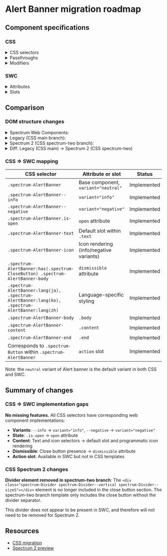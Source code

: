 # Alert Banner migration roadmap

## Component specifications

### CSS

<details>
<summary>CSS selectors</summary>

- `.spectrum-AlertBanner`
- `.spectrum-AlertBanner--info`
- `.spectrum-AlertBanner--negative`
- `.spectrum-AlertBanner-body`
- `.spectrum-AlertBanner-content`
- `.spectrum-AlertBanner-icon`
- `.spectrum-AlertBanner-text`
- `.spectrum-AlertBanner.is-open`
- `.spectrum-AlertBanner:has(.spectrum-CloseButton) .spectrum-AlertBanner-body`
- `.spectrum-AlertBanner:lang(ja)`
- `.spectrum-AlertBanner:lang(ko)`
- `.spectrum-AlertBanner:lang(zh)`

</details>

<details>
<summary>Passthroughs</summary>

- `--mod-closebutton-align-self`
- `--mod-closebutton-margin-inline`
- `--mod-closebutton-margin-top`
- `--mod-icon-size`

</details>

<details>
<summary>Modifiers</summary>

- `--mod-alert-banner-background`
- `--mod-alert-banner-block-edge-to-button`
- `--mod-alert-banner-bottom-to-text`
- `--mod-alert-banner-close-button-to-content`
- `--mod-alert-banner-close-button-to-inline-end`
- `--mod-alert-banner-font-color`
- `--mod-alert-banner-font-family`
- `--mod-alert-banner-font-size`
- `--mod-alert-banner-icon-size`
- `--mod-alert-banner-icon-to-text`
- `--mod-alert-banner-informative-background`
- `--mod-alert-banner-inline-end-to-content`
- `--mod-alert-banner-inline-size`
- `--mod-alert-banner-inline-start-to-content`
- `--mod-alert-banner-line-height`
- `--mod-alert-banner-max-inline-size`
- `--mod-alert-banner-min-height`
- `--mod-alert-banner-negative-background`
- `--mod-alert-banner-neutral-background`
- `--mod-alert-banner-text-margin-block-end`
- `--mod-alert-banner-text-margin-block-start`
- `--mod-alert-banner-text-to-button-horizontal`
- `--mod-alert-banner-text-to-button-vertical`
- `--mod-alert-banner-top-to-close-button`
- `--mod-alert-banner-top-to-icon`
- `--mod-alert-banner-top-to-text`

</details>

### SWC

<details>
<summary>Attributes</summary>

- `open` (Boolean) - Controls the display of the alert banner
- `dismissible` (Boolean) - Whether to include an icon-only close button to dismiss the alert banner
- `variant` (String) - The variant applies specific styling when set to `negative` or `info`; `variant` attribute is removed when it's passed an invalid variant. Valid values: `neutral`, `info`, `negative`

</details>

<details>
<summary>Slots</summary>

- Default slot - The alert banner text context
- `action` - Slot for the button element that surfaces the contextual action a user can take

</details>

## Comparison

### DOM structure changes

<details>
<summary>Spectrum Web Components:</summary>

```html
<sp-alert-banner variant="info" dismissible>
    #shadow-root
    <div class="body" role="alert">
        <div class="content">
            <sp-icon-info label="Information" class="type"></sp-icon-info>
            <div class="text"><slot></slot></div>
        </div>
        <slot name="action"></slot>
    </div>
    <div class="end">
        <sp-close-button
            @click="${this.shouldClose}"
            label="Close"
            static-color="white"
        ></sp-close-button>
    </div>
</sp-alert-banner>
```

</details>

<details>
<summary>Legacy (CSS main branch):</summary>

```html
<div class="spectrum-AlertBanner is-open spectrum-AlertBanner--info">
    <div class="spectrum-AlertBanner-body">
        <div class="spectrum-AlertBanner-content">
            <div
                class="spectrum-Icon spectrum-Icon--sizeM spectrum-AlertBanner-icon"
                aria-hidden="true"
            >
                <svg
                    class="spectrum-Icon-svg"
                    focusable="false"
                    aria-hidden="true"
                >
                    <use xlink:href="#spectrum-icon-18-Info"></use>
                </svg>
            </div>
            <p class="spectrum-AlertBanner-text">
                Your trial will expire in 3 days
            </p>
        </div>
        <button
            class="spectrum-Button spectrum-Button--outline spectrum-Button--staticWhite spectrum-Button--sizeM"
        >
            <span class="spectrum-Button-label">Action</span>
        </button>
    </div>
    <div class="spectrum-AlertBanner-end">
        <div
            class="spectrum-Divider spectrum-Divider--vertical spectrum-Divider--sizeS"
        ></div>
        <button
            class="spectrum-CloseButton spectrum-CloseButton--sizeM spectrum-CloseButton--staticWhite"
        >
            <span class="spectrum-CloseButton-icon" aria-hidden="true">
                <svg
                    class="spectrum-Icon spectrum-Icon--sizeS"
                    focusable="false"
                    aria-hidden="true"
                >
                    <use xlink:href="#spectrum-icon-18-Cross"></use>
                </svg>
            </span>
        </button>
    </div>
</div>
```

</details>

<details>
<summary>Spectrum 2 (CSS spectrum-two branch):</summary>

```html
<div class="spectrum-AlertBanner is-open spectrum-AlertBanner--info">
    <div class="spectrum-AlertBanner-body">
        <div class="spectrum-AlertBanner-content">
            <div
                class="spectrum-Icon spectrum-Icon--sizeM spectrum-AlertBanner-icon"
                aria-hidden="true"
            >
                <svg
                    class="spectrum-Icon-svg"
                    focusable="false"
                    aria-hidden="true"
                >
                    <use xlink:href="#spectrum-icon-18-Info"></use>
                </svg>
            </div>
            <p class="spectrum-AlertBanner-text">
                Your trial will expire in 3 days
            </p>
        </div>
        <button
            class="spectrum-Button spectrum-Button--outline spectrum-Button--staticWhite spectrum-Button--sizeM"
        >
            <span class="spectrum-Button-label">Action</span>
        </button>
    </div>
    <div class="spectrum-AlertBanner-end">
        <button
            class="spectrum-CloseButton spectrum-CloseButton--sizeM spectrum-CloseButton--staticWhite"
        >
            <span class="spectrum-CloseButton-icon" aria-hidden="true">
                <svg
                    class="spectrum-Icon spectrum-Icon--sizeS"
                    focusable="false"
                    aria-hidden="true"
                >
                    <use xlink:href="#spectrum-icon-18-Cross"></use>
                </svg>
            </span>
        </button>
    </div>
</div>
```

</details>

<details>
<summary>Diff: Legacy (CSS main) → Spectrum 2 (CSS spectrum-two)</summary>

```diff
  <div class="spectrum-AlertBanner-end">
-     <div
-         class="spectrum-Divider spectrum-Divider--vertical spectrum-Divider--sizeS"
-     ></div>
      <button
          class="spectrum-CloseButton spectrum-CloseButton--sizeM spectrum-CloseButton--staticWhite"
      >
          <span class="spectrum-CloseButton-icon" aria-hidden="true">
              <svg
                  class="spectrum-Icon spectrum-Icon--sizeS"
                  focusable="false"
                  aria-hidden="true"
              >
                  <use xlink:href="#spectrum-icon-18-Cross"></use>
              </svg>
          </span>
      </button>
  </div>
```

</details>

### CSS => SWC mapping

| CSS selector                                                                                     | Attribute or slot                       | Status      |
| ------------------------------------------------------------------------------------------------ | --------------------------------------- | ----------- |
| `.spectrum-AlertBanner`                                                                          | Base component, `variant="neutral"`     | Implemented |
| `.spectrum-AlertBanner--info`                                                                    | `variant="info"`                        | Implemented |
| `.spectrum-AlertBanner--negative`                                                                | `variant="negative"`                    | Implemented |
| `.spectrum-AlertBanner.is-open`                                                                  | `open` attribute                        | Implemented |
| `.spectrum-AlertBanner-text`                                                                     | Default slot within `.text`             | Implemented |
| `.spectrum-AlertBanner-icon`                                                                     | Icon rendering (info/negative variants) | Implemented |
| `.spectrum-AlertBanner:has(.spectrum-CloseButton) .spectrum-AlertBanner-body`                    | `dismissible` attribute                 | Implemented |
| `.spectrum-AlertBanner:lang(ja), .spectrum-AlertBanner:lang(ko), .spectrum-AlertBanner:lang(zh)` | Language-specific styling               | Implemented |
| `.spectrum-AlertBanner-body`                                                                     | `.body`                                 | Implemented |
| `.spectrum-AlertBanner-content`                                                                  | `.content`                              | Implemented |
| `.spectrum-AlertBanner-end`                                                                      | `.end`                                  | Implemented |
| Corresponds to `.spectrum-Button` within `.spectrum-AlertBanner`                                 | `action` slot                           | Implemented |

Note: the `neutral` variant of Alert banner is the default variant in both CSS and SWC.

## Summary of changes

### CSS => SWC implementation gaps

**No missing features.** All CSS selectors have corresponding web component implementations:

- **Variants**: `--info` → `variant="info"`, `--negative` → `variant="negative"`
- **State**: `.is-open` → `open` attribute
- **Content**: Text and icon selectors → default slot and programmatic icon rendering
- **Dismissible**: Close button presence → `dismissible` attribute
- **Action slot**: Available in SWC but not in CSS templates

### CSS Spectrum 2 changes

**Divider element removed in spectrum-two branch**: The `<div class="spectrum-Divider spectrum-Divider--vertical spectrum-Divider--sizeS"></div>` element is no longer included in the close button section. The spectrum-two branch template only includes the close button without the divider separator.

This divider does not appear to be present in SWC, and therefore will not need to be removed for Spectrum 2.

## Resources

- [CSS migration](https://github.com/adobe/spectrum-css/pull/2652)
- [Spectrum 2 preview](https://spectrumcss.z13.web.core.windows.net/pr-2352/index.html?path=/docs/components-alert-banner--docs)
